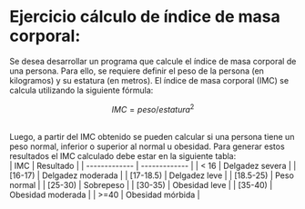 # Ejercicio cálculo de índice de masa corporal:

Se desea desarrollar un programa que calcule el índice de masa corporal de
una persona. Para ello, se requiere definir el peso de la persona (en kilogramos)
y su estatura (en metros). El índice de masa corporal (IMC) se calcula
utilizando la siguiente fórmula:
<br/>

```math
IMC=peso/estatura^2
```
<br/>
Luego, a partir del IMC obtenido se pueden calcular si una persona tiene
un peso normal, inferior o superior al normal u obesidad. Para generar estos
resultados el IMC calculado debe estar en la siguiente tabla:
<br/>
| IMC | Resultado |
| ------------- | ------------- |
| < 16  | Delgadez severa  |
| [16-17)  | Delgadez moderada  |
| [17-18.5)  | Delgadez leve  |
| [18.5-25)  | Peso normal  |
| [25-30)  | Sobrepeso  |
| [30-35)  | Obesidad leve  |
| [35-40)  | Obesidad moderada  |
| >=40  | Obesidad mórbida  |